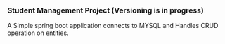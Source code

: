 
### Student Management Project (Versioning is in progress)

A Simple spring boot application connects to MYSQL and Handles CRUD operation on entities.



